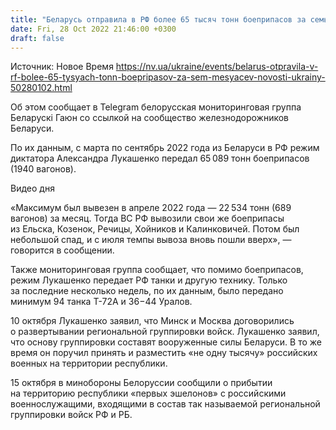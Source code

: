 ```yaml
---
title: "Беларусь отправила в РФ более 65 тысяч тонн боеприпасов за семь месяцев — Беларускі Гаюн"
date: Fri, 28 Oct 2022 21:46:00 +0300
draft: false
---
```

Источник: Новое Время https://nv.ua/ukraine/events/belarus-otpravila-v-rf-bolee-65-tysyach-tonn-boepripasov-za-sem-mesyacev-novosti-ukrainy-50280102.html


Об этом сообщает в Telegram белорусская мониторинговая группа Беларускі Гаюн со ссылкой на сообщество железнодорожников Беларуси.

По их данным, с марта по сентябрь 2022 года из Беларуси в РФ режим диктатора Александра Лукашенко передал 65 089 тонн боеприпасов (1940 вагонов).

 Видео дня   

«Максимум был вывезен в апреле 2022 года — 22 534 тонн (689 вагонов) за месяц. Тогда ВС РФ вывозили свои же боеприпасы из Ельска, Козенок, Речицы, Хойников и Калинковичей. Потом был небольшой спад, и с июля темпы вывоза вновь пошли вверх», — говорится в сообщении.

Также мониторинговая группа сообщает, что помимо боеприпасов, режим Лукашенко передает РФ танки и другую технику. Только за последние несколько недель, по их данным, было передано минимум 94 танка Т-72А и 36−44 Уралов.

10 октября Лукашенко заявил, что Минск и Москва договорились о развертывании региональной группировки войск. Лукашенко заявил, что основу группировки составят вооруженные силы Беларуси. В то же время он поручил принять и разместить «не одну тысячу» российских военных на территории республики.

15 октября в минобороны Белоруссии сообщили о прибытии на территорию республики «первых эшелонов» с российскими военнослужащими, входящими в состав так называемой региональной группировки войск РФ и РБ.
